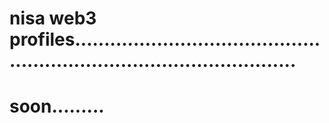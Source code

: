 # nisa web3 profiles...........................................................................................
# soon.........
